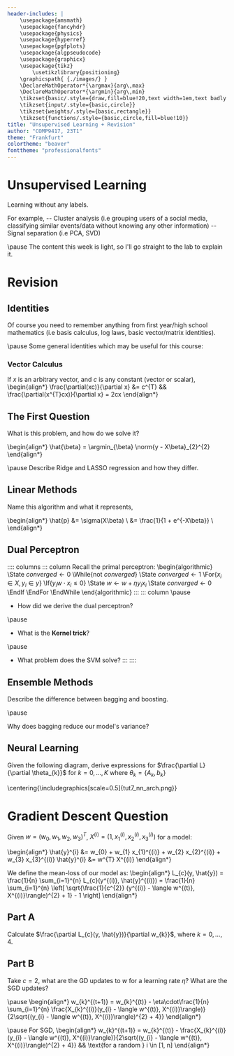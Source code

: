 ```yaml
---
header-includes: |
	\usepackage{amsmath}
	\usepackage{fancyhdr}
	\usepackage{physics}
	\usepackage{hyperref}
	\usepackage{pgfplots}
	\usepackage{algpseudocode}
	\usepackage{graphicx}
	\usepackage{tikz}
		\usetikzlibrary{positioning}
	\graphicspath{ {./images/} }
	\DeclareMathOperator*{\argmax}{arg\,max}
	\DeclareMathOperator*{\argmin}{arg\,min}
	\tikzset{basic/.style={draw,fill=blue!20,text width=1em,text badly centered}}
	\tikzset{input/.style={basic,circle}}
	\tikzset{weights/.style={basic,rectangle}}
	\tikzset{functions/.style={basic,circle,fill=blue!10}}
title: "Unsupervised Learning + Revision"
author: "COMP9417, 23T1"
theme: "Frankfurt"
colortheme: "beaver"
fonttheme: "professionalfonts"
---
```


# Unsupervised Learning

Learning without any labels.

For example,
-- Cluster analysis (i.e grouping users of a social media, classifying similar events/data without knowing any other information)
-- Signal separation (i.e PCA, SVD)

\pause
The content this week is light, so I'll go straight to the lab to explain it.

# Revision

## Identities

Of course you need to remember anything from first year/high school mathematics (i.e basis calculus, log laws, basic vector/matrix identities).

\pause
Some general identities which may be useful for this course:

### Vector Calculus

If $x$ is an arbitrary vector, and $c$ is any constant (vector or scalar),
\begin{align*}
  \frac{\partial(xc)}{\partial x} &= c^{T} && \frac{\partial(x^{T}cx)}{\partial x} = 2cx
\end{align*}

## The First Question

What is this problem, and how do we solve it?

\begin{align*}
  \hat{\beta} = \argmin_{\beta} \norm{y - X\beta}_{2}^{2}
\end{align*}

\pause
Describe Ridge and LASSO regression and how they differ.

## Linear Methods

Name this algorithm and what it represents,

\begin{align*}
  \hat{p} &= \sigma(X\beta) \\
  &= \frac{1}{1 + e^{-X\beta}} \\
\end{align*}

## Dual Perceptron

:::: columns
::: column
Recall the primal perceptron:
\begin{algorithmic}
  \State $converged \gets 0$
  \While{not $converged$}
  \State $converged \gets 1$
  \For{$x_{i} \in X, y_{i} \in y$}
  \If{$y_{i} w \cdot x_{i} \leq 0$}
  \State $w \gets w + \eta y_{i} x_{i}$
  \State $converged \gets 0$
  \EndIf
  \EndFor
  \EndWhile
\end{algorithmic}
:::
::: column
\pause
- How did we derive the dual perceptron?

\pause
- What is the **Kernel trick**?

\pause
- What problem does the SVM solve?
:::
::::

## Ensemble Methods

Describe the difference between bagging and boosting.

\pause

Why does bagging reduce our model's variance?

## Neural Learning

Given the following diagram, derive expressions for $\frac{\partial L}{\partial \theta_{k}}$ for $k = 0, \ldots, K$ where $\theta_{k} = \{ A_{k}, b_{k}\}$

\centering{\includegraphics[scale=0.5]{tut7_nn_arch.png}}

# Gradient Descent Question

Given $w=(w_{0}, w_{1}, w_{2}, w_{3})^{T}$, $X^{(i)} = (1, x_{1}^{(i)}, x_{2}^{(i)}, x_{3}^{(i)})$ for a model:

\begin{align*}
  \hat{y}^{i} &= w_{0} + w_{1} x_{1}^{(i)} + w_{2} x_{2}^{(i)} + w_{3} x_{3}^{(i)}
  \hat{y}^{i} &= w^{T} X^{(i)}
\end{align*}

We define the mean-loss of our model as:
\begin{align*}
  L_{c}(y, \hat{y}) = \frac{1}{n} \sum_{i=1}^{n} L_{c}(y^{(i)}, \hat{y}^{(i)}) = \frac{1}{n} \sum_{i=1}^{n} \left[ \sqrt{\frac{1}{c^{2}} (y^{(i)} - \langle w^{(t)}, X^{(i)}\rangle)^{2} + 1} - 1 \right]
\end{align*}

## Part A

Calculate $\frac{\partial L_{c}(y, \hat{y})}{\partial w_{k}}$, where $k = 0, \ldots, 4$.

## Part B

Take $c=2$, what are the GD updates to $w$ for a learning rate $\eta$? What are the SGD updates?

\pause
\begin{align*}
  w_{k}^{(t+1)} =   w_{k}^{(t)} - \eta\cdot\frac{1}{n} \sum_{i=1}^{n} \frac{X_{k}^{(i)}(y_{i} - \langle w^{(t)}, X^{(i)}\rangle)}{2\sqrt{(y_{i} - \langle w^{(t)}, X^{(i)}\rangle)^{2} + 4}}
\end{align*}

\pause
For SGD,
\begin{align*}
  w_{k}^{(t+1)} =   w_{k}^{(t)} - \frac{X_{k}^{(i)}(y_{i} - \langle w^{(t)}, X^{(i)}\rangle)}{2\sqrt{(y_{i} - \langle w^{(t)}, X^{(i)}\rangle)^{2} + 4}} && \text{for a random } i \in [1, n]
\end{align*}

